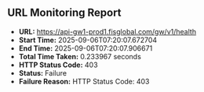 ## URL Monitoring Report

- **URL:** https://api-gw1-prod1.fisglobal.com/gw/v1/health
- **Start Time:** 2025-09-06T07:20:07.672704
- **End Time:** 2025-09-06T07:20:07.906671
- **Total Time Taken:** 0.233967 seconds
- **HTTP Status Code:** 403
- **Status:** Failure
- **Failure Reason:** HTTP Status Code: 403
